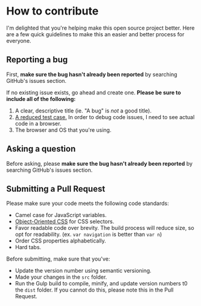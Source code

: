 # How to contribute

I'm delighted that you're helping make this open source project better. Here are a few quick guidelines to make this an easier and better process for everyone.

## Reporting a bug

First, **make sure the bug hasn't already been reported** by searching GitHub's issues section.

If no existing issue exists, go ahead and create one. **Please be sure to include all of the following:**

1. A clear, descriptive title (ie. "A bug" is *not* a good title).
2. [A reduced test case.](https://css-tricks.com/reduced-test-cases/) In order to debug code issues, I need to see actual code in a browser.
3. The browser and OS that you're using.

## Asking a question

Before asking, please **make sure the bug hasn't already been reported** by searching GitHub's issues section.

## Submitting a Pull Request

Please make sure your code meets the following code standards:

- Camel case for JavaScript variables.
- [Object-Oriented CSS](http://www.slideshare.net/stubbornella/object-oriented-css) for CSS selectors.
- Favor readable code over brevity. The build process will reduce size, so opt for readability. (ex. `var navigation` is better than `var n`)
- Order CSS properties alphabetically.
- Hard tabs.

Before submitting, make sure that you've:

- Update the version number using semantic versioning.
- Made your changes in the `src` folder.
- Run the Gulp build to compile, minify, and update version numbers t0 the `dist` folder. If you cannot do this, please note this in the Pull Request.